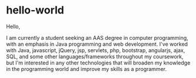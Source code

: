 # hello-world

Hello,

I am currently a student seeking an AAS degree in computer programming, with an emphasis in Java programming
and web development. I've worked with Java, javascript, jQuery, jsp, servlets, php, bootstrap, angularjs,
ajax, SQL, and some other languages/frameworks throughout my coursework, but I'm interested in any other 
technologies that will broaden my knowledge in the programming world and improve my skills as a programmer.

